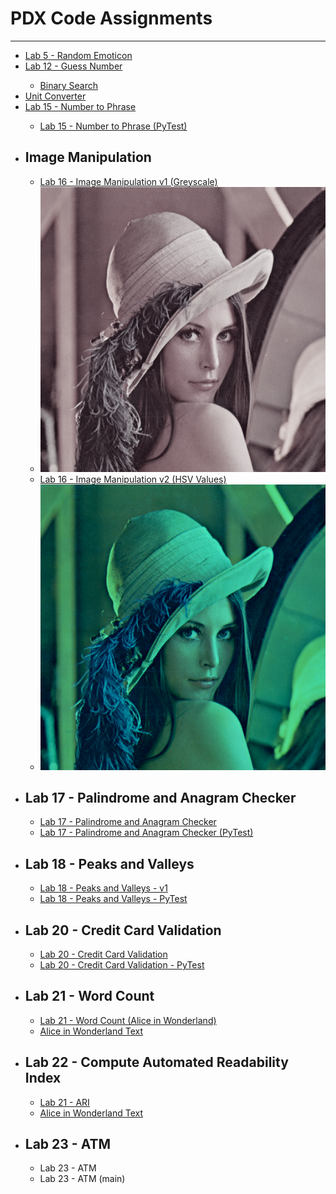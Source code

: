 <h1>PDX Code Assignments</h1>
<hr>
<ul>
    <li><a href='https://github.com/Tactika/PDXCodeAssignments/blob/main/lab5_random_emoticon.py'>Lab 5 - Random Emoticon</a></li>
    <li><a href='https://github.com/Tactika/PDXCodeAssignments/blob/main/lab12_guess_number.py'>Lab 12 - Guess Number</a></li>
        <ul>
            <li><a href='https://github.com/Tactika/PDXCodeAssignments/blob/main/test_binary_search.py'>Binary Search</a></li>
        </ul>
    <li><a href='https://github.com/Tactika/PDXCodeAssignments/commit/8190bf6cb653935ac82a2ad0f821c8c6877e7254'>Unit Converter</a></li>
    <li><a href='https://github.com/Tactika/PDXCodeAssignments/commit/a121ccb7b9d4cd0baead8886244d6a0a2b758988'>Lab 15 - Number to Phrase</a></li>
        <ul>
            <li><a href='https://github.com/Tactika/PDXCodeAssignments/blob/main/test_Lab15_NumberPhrase.py'>Lab 15 - Number to Phrase (PyTest)</a></li>
        </ul>
    <li><h2>Image Manipulation</h2></li>
        <ul>
            <li><a href='https://github.com/Tactika/PDXCodeAssignments/blob/main/lab16_image_manipulation.py'>Lab 16 - Image Manipulation v1 (Greyscale)</a></li>
            <li><img src='https://github.com/Tactika/PDXCodeAssignments/blob/main/lenna_v1_greyscale.PNG'/></li>
            <li><a href='https://github.com/Tactika/PDXCodeAssignments/blob/main/lab16_image_manipulation_v2.py'>Lab 16 - Image Manipulation v2 (HSV Values)</a></li>
            <li><img src='https://github.com/Tactika/PDXCodeAssignments/blob/main/lenna_v2_hsv.PNG' alt='Image Modified using HSV Values'></li>
        </ul>
    <li><h2>Lab 17 - Palindrome and Anagram Checker</h2></li>
        <ul>
            <li><a href='https://github.com/Tactika/PDXCodeAssignments/blob/main/lab17_palindrome.py'>Lab 17 - Palindrome and Anagram Checker</a></li>
            <li><a href='https://github.com/Tactika/PDXCodeAssignments/blob/main/test_lab17_palindrome.py'>Lab 17 - Palindrome and Anagram Checker (PyTest)</a></li>
        </ul>
    <li><h2>Lab 18 - Peaks and Valleys</h2></li>
        <ul>
            <li><a href='https://github.com/Tactika/PDXCodeAssignments/blob/main/lab18/lab18_peaks_valleys.py'>Lab 18 - Peaks and Valleys - v1</a></li>
            <li><a href='https://github.com/Tactika/PDXCodeAssignments/blob/main/lab18/test_lab18_peaks_valleys.py'>Lab 18 - Peaks and Valleys - PyTest</a></li>
        </ul>
    <li><h2>Lab 20 - Credit Card Validation</h2></li>
        <ul>
            <li><a href='https://github.com/Tactika/PDXCodeAssignments/blob/main/lab20_credit_card.py'>Lab 20 - Credit Card Validation</a></li>
            <li><a href=''>Lab 20 - Credit Card Validation - PyTest</a></li>
        </ul>
    <li><h2>Lab 21 - Word Count</h2></li>
        <ul>
            <li><a href='https://github.com/Tactika/PDXCodeAssignments/blob/main/lab21_word_count.py'>Lab 21 - Word Count (Alice in Wonderland)</a></li>
            <li><a href='https://github.com/Tactika/PDXCodeAssignments/blob/main/alice.txt'>Alice in Wonderland Text</a></li>
        </ul>
    <li><h2>Lab 22 - Compute Automated Readability Index</h2></li>
        <ul>
            <li><a href='https://github.com/Tactika/PDXCodeAssignments/blob/main/Lab22/lab22_car_index.py'>Lab 21 - ARI</a></li>
            <li><a href='https://github.com/Tactika/PDXCodeAssignments/blob/main/Lab22/alice.txt'>Alice in Wonderland Text</a></li>
        </ul>
    <li><h2>Lab 23 - ATM</h2>
        <ul>
            <li>Lab 23 - ATM</li>
            <li>Lab 23 - ATM (main)</li>
        </ul>
    </li>
</ul>
